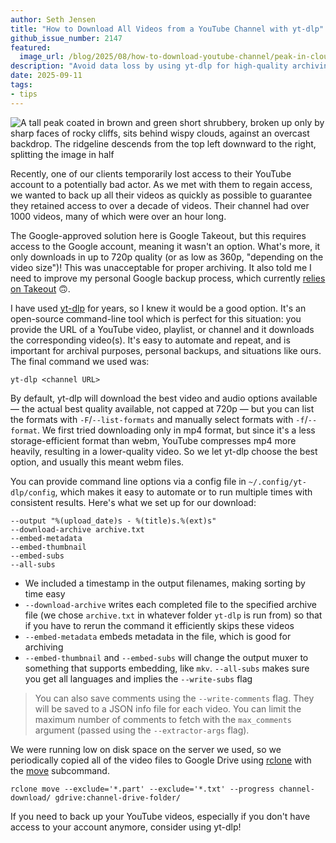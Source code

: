 ```yaml
---
author: Seth Jensen
title: "How to Download All Videos from a YouTube Channel with yt-dlp"
github_issue_number: 2147
featured:
  image_url: /blog/2025/08/how-to-download-youtube-channel/peak-in-clouds.webp
description: "Avoid data loss by using yt-dlp for high-quality archiving"
date: 2025-09-11
tags:
- tips
---
```


![A tall peak coated in brown and green short shrubbery, broken up only by sharp faces of rocky cliffs, sits behind wispy clouds, against an overcast backdrop. The ridgeline descends from the top left downward to the right, splitting the image in half](/blog/2025/09/how-to-download-youtube-channel/peak-in-clouds.webp)

<!-- Photo by Seth Jensen, 2023 -->

Recently, one of our clients temporarily lost access to their YouTube account to a potentially bad actor. As we met with them to regain access, we wanted to back up all their videos as quickly as possible to guarantee they retained access to over a decade of videos. Their channel had over 1000 videos, many of which were over an hour long.

The Google-approved solution here is Google Takeout, but this requires access to the Google account, meaning it wasn't an option. What's more, it only downloads in up to 720p quality (or as low as 360p, "depending on the video size")! This was unacceptable for proper archiving. It also told me I need to improve my personal Google backup process, which currently [relies on Takeout](/blog/2022/05/backing-up-your-saas-data-with-google-takeout/) 🙃.

I have used [yt-dlp](https://github.com/yt-dlp/yt-dlp) for years, so I knew it would be a good option. It's an open-source command-line tool which is perfect for this situation: you provide the URL of a YouTube video, playlist, or channel and it downloads the corresponding video(s). It's easy to automate and repeat, and is important for archival purposes, personal backups, and situations like ours. The final command we used was:

```
yt-dlp <channel URL>
```

By default, yt-dlp will download the best video and audio options available — the actual best quality available, not capped at 720p — but you can list the formats with `-F`/`--list-formats` and manually select formats with `-f`/`--format`. We first tried downloading only in mp4 format, but since it's a less storage-efficient format than webm, YouTube compresses mp4 more heavily, resulting in a lower-quality video. So we let yt-dlp choose the best option, and usually this meant webm files.

You can provide command line options via a config file in `~/.config/yt-dlp/config`, which makes it easy to automate or to run multiple times with consistent results. Here's what we set up for our download:

```
--output "%(upload_date)s - %(title)s.%(ext)s"
--download-archive archive.txt
--embed-metadata
--embed-thumbnail
--embed-subs
--all-subs
```

* We included a timestamp in the output filenames, making sorting by time easy
* `--download-archive` writes each completed file to the specified archive file (we chose `archive.txt` in whatever folder `yt-dlp` is run from) so that if you have to rerun the command it efficiently skips these videos
* `--embed-metadata` embeds metadata in the file, which is good for archiving
* `--embed-thumbnail` and `--embed-subs` will change the output muxer to something that supports embedding, like `mkv`. `--all-subs` makes sure you get all languages and implies the `--write-subs` flag

> You can also save comments using the `--write-comments` flag. They will be saved to a JSON info file for each video. You can limit the maximum number of comments to fetch with the `max_comments` argument (passed using the `--extractor-args` flag).

We were running low on disk space on the server we used, so we periodically copied all of the video files to Google Drive using [rclone](https://rclone.org/drive/) with the [move](https://rclone.org/commands/rclone_move/) subcommand.

```
rclone move --exclude='*.part' --exclude='*.txt' --progress channel-download/ gdrive:channel-drive-folder/
```

If you need to back up your YouTube videos, especially if you don't have access to your account anymore, consider using yt-dlp!
